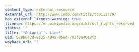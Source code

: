 ```yaml
---
content_type: external-resource
external_url: http://www.imdb.com/title/tt0112379/
has_external_license_warning: true
license: https://en.wikipedia.org/wiki/All_rights_reserved
status: ''
title: '*Antonia''s Line*'
uid: 528b643d-8135-4049-86ed-783f0a46e8f2
wayback_url: ''
---
```

